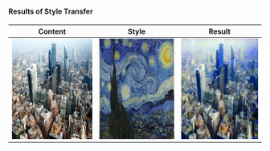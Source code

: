 #### Results of Style Transfer
Content |  Style | Result
:-------------------------:|:-------------------------:|:-------------------------:
<img src="images/content.jpg" style="width: 300px; height:200px"/>  | <img src="images/style.jpg" style="width: 300px; height:200px"/> | <img src="assets/result_2000.png" style="width: 300px; height:200px"/>
